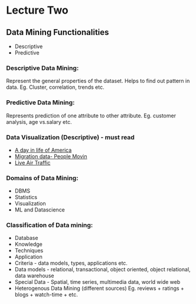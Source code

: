 # Lecture Two

## Data Mining Functionalities
* Descriptive
* Predictive

### Descriptive Data Mining:

Represent the general properties of the dataset. Helps to find out pattern in data. Eg. Cluster, correlation, trends etc.

### Predictive Data Mining:
Represents prediction of one attribute to other attribute. Eg. customer analysis, age vs.salary etc.

### Data Visualization (Descriptive) - must read 

* [A day in life of America](https://flowingdata.com/2015/12/15/a-day-in-the-life-of-americans/)
* [Migration data- People Movin](https://peoplemov.in/)
* [Live Air Traffic](https://www.flightradar24.com/51,-2/8) 

### Domains of Data Mining:

* DBMS
* Statistics
* Visualization
* ML and Datascience

### Classification of Data mining:

* Database
* Knowledge
* Techniques
* Application
* Criteria - data models, types, applications etc.
* Data models - relational, transactional, object oriented, object relational, data warehouse
* Special Data - Spatial, time series, multimedia data, world wide web
* Heterogenous Data Mining (different sources) Eg. reviews + ratings + blogs + watch-time + etc.


